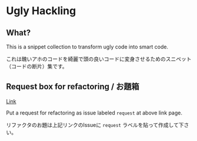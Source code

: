 # Ugly Hackling
## What?
This is a snippet collection to transform ugly code into smart code.

これは醜いアホのコードを綺麗で頭の良いコードに変身させるためのスニペット（コードの断片）集です。

## Request box for refactoring / お題箱
[Link](https://github.com/simpler-one/code.ugly-hackling/issues)

Put a request for refactoring as issue labeled `request` at above link page.

リファクタのお題は上記リンクのIssueに `request` ラベルを貼って作成して下さい。
